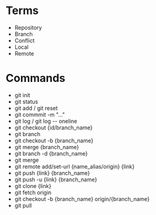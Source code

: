 # Terms
- Repository
- Branch
- Conflict
- Local
- Remote

# Commands
- git init 
- git status
- git add / git reset
- git commmit -m "..."
- git log / git log -- oneline
- git checkout {id/branch_name}
- git branch
- git checkout -b {branch_name}
- git merge {branch_name}
- git branch -d {branch_name}
- git merge
- git remote add/set-url {name_alias/origin} {link}
- git push {link} {branch_name}
- git push -u {link} {branch_name}
- git clone {link}
- git fetch origin
- git checkout -b {branch_name} origin/{branch_name}
- git pull